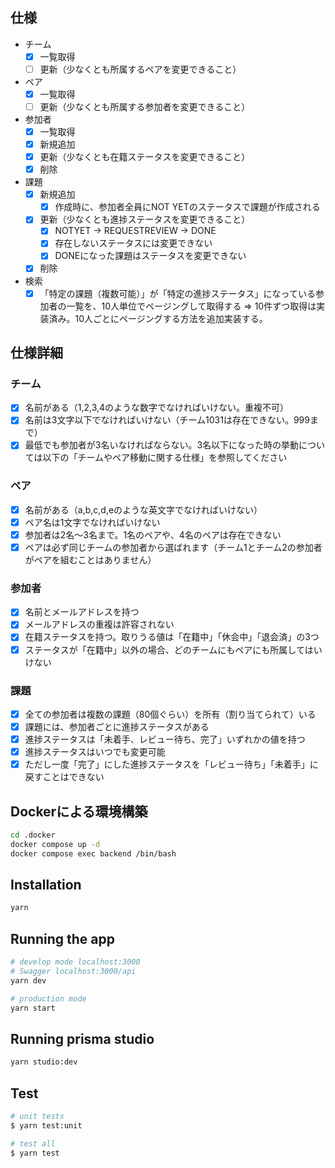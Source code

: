 #

## 仕様

- チーム
  - [x] 一覧取得
  - [ ] 更新（少なくとも所属するペアを変更できること）

- ペア
  - [x] 一覧取得
  - [ ] 更新（少なくとも所属する参加者を変更できること）

- 参加者
  - [x] 一覧取得
  - [x] 新規追加
  - [x] 更新（少なくとも在籍ステータスを変更できること）
  - [x] 削除

- 課題
  - [x] 新規追加
    - [x] 作成時に、参加者全員にNOT YETのステータスで課題が作成される
  - [x] 更新（少なくとも進捗ステータスを変更できること）
    - [x] NOTYET -> REQUESTREVIEW -> DONE
    - [x] 存在しないステータスには変更できない
    - [x] DONEになった課題はステータスを変更できない
  - [x] 削除

- 検索
  - [x] 「特定の課題（複数可能）」が「特定の進捗ステータス」になっている参加者の一覧を、10人単位でページングして取得する => 10件ずつ取得は実装済み。10人ごとにページングする方法を追加実装する。

## 仕様詳細

### チーム

- [x] 名前がある（1,2,3,4のような数字でなければいけない。重複不可）
- [x] 名前は3文字以下でなければいけない（チーム1031は存在できない。999まで）
- [x] 最低でも参加者が3名いなければならない。3名以下になった時の挙動については以下の「チームやペア移動に関する仕様」を参照してください

### ペア

- [x] 名前がある（a,b,c,d,eのような英文字でなければいけない）
- [x] ペア名は1文字でなければいけない
- [x] 参加者は2名〜3名まで。1名のペアや、4名のペアは存在できない
- [x] ペアは必ず同じチームの参加者から選ばれます（チーム1とチーム2の参加者がペアを組むことはありません）

### 参加者

- [x] 名前とメールアドレスを持つ
- [x] メールアドレスの重複は許容されない
- [x] 在籍ステータスを持つ。取りうる値は「在籍中」「休会中」「退会済」の3つ
- [x] ステータスが「在籍中」以外の場合、どのチームにもペアにも所属してはいけない

### 課題

- [x] 全ての参加者は複数の課題（80個ぐらい）を所有（割り当てられて）いる
- [x] 課題には、参加者ごとに進捗ステータスがある
- [x] 進捗ステータスは「未着手、レビュー待ち、完了」いずれかの値を持つ
- [x] 進捗ステータスはいつでも変更可能
- [x] ただし一度「完了」にした進捗ステータスを「レビュー待ち」「未着手」に戻すことはできない

## Dockerによる環境構築

```bash
cd .docker
docker compose up -d
docker compose exec backend /bin/bash
```

## Installation

```bash
yarn
```

## Running the app

```bash
# develop mode localhost:3000
# Swagger localhost:3000/api
yarn dev

# production mode
yarn start
```

## Running prisma studio

```bash
yarn studio:dev
```

## Test

```bash
# unit tests
$ yarn test:unit

# test all
$ yarn test
```
